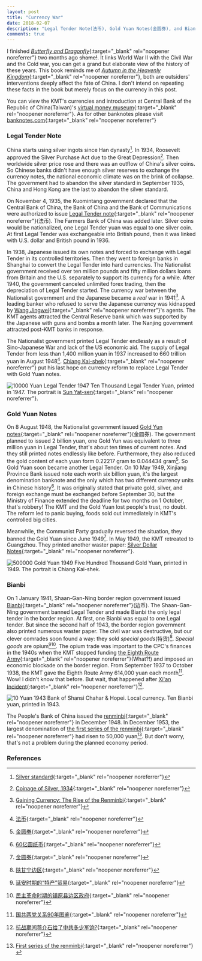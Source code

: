 ```yaml
---
layout: post
title: "Currency War"
date: 2018-02-07
description: "Legal Tender Note(法币), Gold Yuan Notes(金圆券), and Bianbi(边币). Butterfly and Dragonfly: two crafty Communist Parties and two naive presidents."
comments: true
---
```

I finished [*Butterfly and Dragonfly*](https://www.amazon.com/Butterfly-Dragonfly-Civil-1944-1950-Chinese/dp/7509772346){:target="_blank" rel="noopener noreferrer"} two months ago ~~shame!~~. It links World War II with the Civil War and the Cold war, you can get a grand but elaborate view of the history of these years. This book reminds me of [*Autumn in the Heavenly Kingdom*](https://www.amazon.com/Autumn-Heavenly-Kingdom-China-Taiping-ebook/dp/B0050DIX42){:target="_blank" rel="noopener noreferrer"}, both are outsiders' interventions deeply affect the fate of China. I don't intend on repeating these facts in the book but merely focus on the currency in this post.

You can view the KMT's currencies and introduction at Central Bank of the Republic of China(Taiwan)'s [virtual money museum](https://museum.cbc.gov.tw/en/p6_1.aspx?menu=3&id=6){:target="_blank" rel="noopener noreferrer"}. As for other banknotes please visit [banknotes.com](https://www.banknotes.com/cn.htm){:target="_blank" rel="noopener noreferrer"}

### Legal Tender Note
China starts using silver ingots since Han dynasty[^1]. In 1934, Roosevelt approved the Silver Purchase Act due to the Great Depression[^2]. Then worldwide silver price rose and there was an outflow of China's silver coins. So Chinese banks didn't have enough silver reserves to exchange the currency notes, the national economic climate was on the brink of collapse. The government had to abandon the silver standard in September 1935, China and Hong Kong are the last to abandon the silver standard.

On November 4, 1935, the Kuomintang government declared that the Central Bank of China, the Bank of China and the Bank of Communications were authorized to issue [Legal Tender note](https://www.wikiwand.com/zh-hans/%E6%B3%95%E5%B9%A3){:target="_blank" rel="noopener noreferrer"}(法币). The Farmers Bank of China was added later. Silver coins would be nationalized, one Legal Tender yuan was equal to one silver coin. At first Legal Tender was exchangeable into British pound, then it was linked with U.S. dollar and British pound in 1936.

In 1938, Japanese issued its own notes and forced to exchange with Legal Tender in its controlled territories.
Then they went to foreign banks in Shanghai to convert the Legal Tender into hard currencies. The Nationalist government received over ten million pounds and fifty million dollars loans from Britain and the U.S. separately to support its currency for a while. After 1940, the government canceled unlimited forex trading, then the depreciation of Legal Tender started. The currency war between the Nationalist government and the Japanese became a *real* war in 1941[^3]. A leading banker who refused to serve the Japanese currency was kidnapped by [Wang Jingwei](https://www.wikiwand.com/en/Wang_Jingwei){:target="_blank" rel="noopener noreferrer"}'s agents. The KMT agents attracted the Central Reserve bank which was supported by the Japanese with guns and bombs a month later. The Nanjing government attracted post-KMT banks in response.

The Nationalist government printed Legal Tender endlessly as a result of Sino-Japanese War and lack of the US economic aid. The supply of Legal Tender from less than 1,400 million yuan in 1937 increased to 660 trillion yuan in August 1948[^4]. [Chiang Kai-shek](https://en.wikipedia.org/wiki/Chiang_Kai-shek){:target="_blank" rel="noopener noreferrer"} put his last hope on currency reform to replace Legal Tender with Gold Yuan notes.

![10000 Yuan Legal Tender 1947](https://www.banknotes.com/cn318.jpg)
Ten Thousand Legal Tender Yuan, printed in 1947. The portrait is [Sun Yat-sen](https://www.wikiwand.com/en/Sun_Yat-sen){:target="_blank" rel="noopener noreferrer"}.

### Gold Yuan Notes
On 8 August 1948, the Nationalist government issued [Gold Yun notes](https://www.wikiwand.com/zh-hans/%E9%87%91%E5%9C%93%E5%88%B8){:target="_blank" rel="noopener noreferrer"}(金圆券). The government planned to issued 2 billion yuan, one Gold Yun was equivalent to three million yuan in Legal Tender, that's about ten times of current notes. And they still printed notes endlessly like before. Furthermore, they also reduced the gold content of each yuan form 0.22217 gram to 0.044434 gram[^5]. So Gold Yuan soon became another Legal Tender. On 10 May 1949, Xinjiang Province Bank issued note each worth six billion yuan, it's the largest denomination banknote and the only which has two different currency units in Chinese history[^6]. It was originally stated that private gold, silver, and foreign exchange must be exchanged before September 30, but the Ministry of Finance extended the deadline for two months on 1 October, that's robbery! The KMT and the Gold Yuan lost people's trust, no doubt. The reform led to panic buying, foods sold out immediately in KMT's controlled big cities.

Meanwhile, the Communist Party gradually reversed the situation, they banned the Gold Yuan since June 1949[^5]. In May 1949, the KMT retreated to Guangzhou. They printed another waster paper: [Silver Dollar Notes](https://www.wikiwand.com/zh-hans/%E9%8A%80%E5%9C%93%E5%88%B8){:target="_blank" rel="noopener noreferrer"}.

![500000 Gold Yuan 1949](https://www.banknotes.com/cn424e.jpg)
Five Hundred Thousand Gold Yuan, printed in 1949. The portrait is Chiang Kai-shek.

### Bianbi
On 1 January 1941, Shaan-Gan-Ning border region government issued [Bianbi](https://www.wikiwand.com/zh-hans/%E8%BE%B9%E5%B8%81){:target="_blank" rel="noopener noreferrer"}(边币). The Shaan-Gan-Ning government banned Legal Tender and made Bianbi the only legal tender in the border region. At first, one Bianbi was equal to one Legal tender. But since the second half of 1943, the border region government also printed numerous waster paper. The civil war was destructive, but our clever comrades soon found a way: they sold *special goods*(特货)[^7]. *Special goods* are opium[^8][^9]. The opium trade was important to the CPC's finances in the 1940s when the KMT stopped funding [the Eighth Route Army](https://www.wikiwand.com/en/Eighth_Route_Army){:target="_blank" rel="noopener noreferrer"}(What?!) and imposed an economic blockade on the border region. From September 1937 to October 1938, the KMT gave the Eighth Route Army 614,000 yuan each month[^10]. Wow! I didn't know that before. But wait, that happened after [Xi'an Incident](https://www.wikiwand.com/en/Xi%27an_Incident){:target="_blank" rel="noopener noreferrer"}[^11].

![10 Yuan 1943 Bank of Shansi Chahar & Hopei. Local currency.](https://www.banknotes.com/CNS3160.JPG)
Ten Bianbi yuan, printed in 1943.

The People's Bank of China issued the [renminbi](https://www.wikiwand.com/en/Renminbi){:target="_blank" rel="noopener noreferrer"} in December 1948. In December 1953, the largest denomination of [the first series of the renminbi](https://www.wikiwand.com/en/First_series_of_the_renminbi){:target="_blank" rel="noopener noreferrer"} had risen to 50,000 yuan[^12]. But don't worry, that's not a problem during the planned economy period.
### References
[^1]: [Silver standard](https://www.wikiwand.com/en/Silver_standard#/China){:target="_blank" rel="noopener noreferrer"}

[^2]: [Coinage of Silver, 1934](https://en.wikisource.org/wiki/Coinage_of_Silver,_1934){:target="_blank" rel="noopener noreferrer"}

[^3]: [Gaining Currency: The Rise of the Renminbi](https://books.google.com/books?id=CQwBDQAAQBAJ&printsec=frontcover#v=onepage&q&f=false){:target="_blank" rel="noopener noreferrer"}

[^4]: [法币](https://www.wikiwand.com/zh-hans/%E6%B3%95%E5%B9%A3){:target="_blank" rel="noopener noreferrer"}

[^5]: [金圆券](https://www.wikiwand.com/zh-hans/%E9%87%91%E5%9C%93%E5%88%B8){:target="_blank" rel="noopener noreferrer"}

[^6]: [60亿圆纸币](https://www.wikiwand.com/zh-hans/60%E5%84%84%E5%9C%93%E7%B4%99%E5%B9%A3){:target="_blank" rel="noopener noreferrer"}

[^7]: [陕甘宁边区](https://www.wikiwand.com/zh-hans/%E9%99%95%E7%94%98%E5%AE%81%E8%BE%B9%E5%8C%BA#/%E7%BB%8F%E6%B5%8E%E4%BD%9C%E7%89%A9%E5%92%8C%E9%B8%A6%E7%89%87%E7%A7%8D%E6%A4%8D){:target="_blank" rel="noopener noreferrer"}

[^8]: [延安时期的“特产”贸易](https://commondatastorage.googleapis.com/letscorp_archive/archives/100533){:target="_blank" rel="noopener noreferrer"}

[^9]: [民主革命时期的镇原县边区政府](https://web.archive.org/web/20120829213641/http://www.gs.xinhuanet.com/dfpd/2005-11/01/content_5484505.htm){:target="_blank" rel="noopener noreferrer"}

[^10]: [国共两党关系90年图鉴](https://books.google.com/books?id=cYw7DwAAQBAJ&pg=PA266&lpg=PA266&dq=%E5%9B%BD%E6%B0%91%E5%85%9A+%E5%85%AB%E8%B7%AF%E5%86%9B+%E5%86%9B%E8%B4%B9&source=bl&ots=kVIYxhTCgE&sig=aFWmvJBBNvrsbN3hC2AI9hjIbbI&hl=en&sa=X&ved=0ahUKEwi66O_l6pLZAhVM2GMKHSubA_0Q6AEIOTAC#v=onepage&q=%E5%85%AB%E8%B7%AF%E5%86%9B%E5%86%9B%E8%B4%B9&f=false){:target="_blank" rel="noopener noreferrer"}

[^11]: [抗战期间蒋介石给了中共多少军饷?](http://view.news.qq.com/zt2013/bljjx/index.htm){:target="_blank" rel="noopener noreferrer"}

[^12]: [First series of the renminbi](https://www.wikiwand.com/en/First_series_of_the_renminbi){:target="_blank" rel="noopener noreferrer"}
